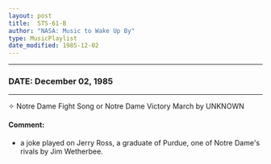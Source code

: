 ```yaml
---
layout: post
title:  STS-61-B
author: "NASA: Music to Wake Up By"
type: MusicPlaylist
date_modified: 1985-12-02
---
```


----
### DATE: December 02, 1985
----
✧ Notre Dame Fight Song or Notre Dame Victory March by UNKNOWN

#### Comment:
* a joke played on Jerry Ross, a graduate of Purdue, one of Notre Dame's rivals by Jim Wetherbee.
